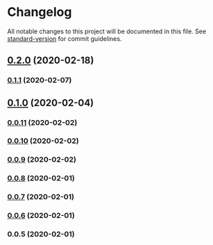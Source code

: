 # Changelog

All notable changes to this project will be documented in this file. See [standard-version](https://github.com/conventional-changelog/standard-version) for commit guidelines.

## [0.2.0](https://github.com/tacnoman/create-ecma-app/compare/v0.1.1...v0.2.0) (2020-02-18)

### [0.1.1](https://github.com/tacnoman/create-ecma-app/compare/v0.1.0...v0.1.1) (2020-02-07)

## [0.1.0](https://github.com/tacnoman/create-ecma-app/compare/v0.0.11...v0.1.0) (2020-02-04)

### [0.0.11](https://github.com/tacnoman/create-ecma-app/compare/v0.0.10...v0.0.11) (2020-02-02)

### [0.0.10](https://github.com/tacnoman/create-ecma-app/compare/v0.0.9...v0.0.10) (2020-02-02)

### [0.0.9](https://github.com/tacnoman/create-ecma-app/compare/v0.0.8...v0.0.9) (2020-02-02)

### [0.0.8](https://github.com/tacnoman/create-ecma-app/compare/v0.0.7...v0.0.8) (2020-02-01)

### [0.0.7](https://github.com/tacnoman/create-ecma-app/compare/v0.0.6...v0.0.7) (2020-02-01)

### [0.0.6](https://github.com/tacnoman/create-ecma-app/compare/v0.0.5...v0.0.6) (2020-02-01)

### 0.0.5 (2020-02-01)
